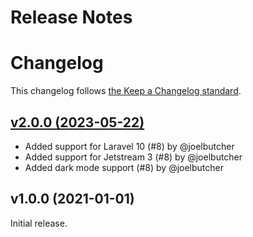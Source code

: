 # Release Notes
# Changelog

This changelog follows [the Keep a Changelog standard](https://keepachangelog.com).

## [v2.0.0 (2023-05-22)](https://github.com/joelbutcher/jetstream-team-transfer/compare/1.x...2.x)
- Added support for Laravel 10 (#8) by @joelbutcher
- Added support for Jetstream 3 (#8) by @joelbutcher
- Added dark mode support (#8) by @joelbutcher

## v1.0.0 (2021-01-01)

Initial release. 
